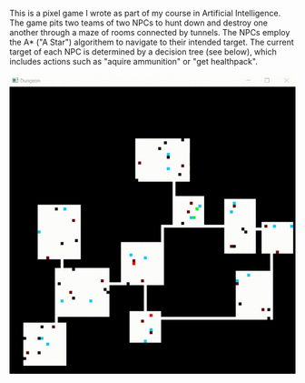 
This is a pixel game I wrote as part of my course in Artificial Intelligence. The game pits two teams of two NPCs to hunt down and destroy one another through a maze of rooms connected by tunnels. The NPCs employ the A* ("A Star") algorithem to navigate to their intended target. The current target of each NPC is determined by a decision tree (see below), which includes actions such as "aquire ammunition" or "get healthpack".

![me](https://github.com/RoyAbr121/AI-Game/blob/master/AIGame.gif)


